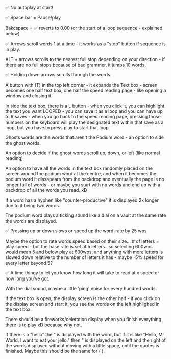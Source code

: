 ✅ No autoplay at start!

✅ Space bar = Pause/play

Bakcspace = ✅ reverts to 0.00 (or the start of a loop sequence - explained below)

✅ Arrows scroll words 1 at a time - it works as a "stop" button if sequence is in play.

ALT + arrows scrolls to the nearest full stop depending on your direction - if there are no full stops because of bad grammer, it jumps 10 words.

✅ Holding down arrows scrolls through the words.

A button with (T) in the top left corner - it expands the Text box - screen becomes one half text box, one half the speed reading page - like opening a window and closing it.

In side the text box, there is a L button - when you click it, you can highlight the text you want LOOPED - you can save it as a loop and you can have up to 9 saves -  when you go back to the speed reading page, pressing those numbers on the keyboard will play the designated text within that save as a loop, but you have to press play to start that loop. 

Ghosts words are the words that aren't the Podium word - an option to side the ghost words.

An option to decide if the ghost words scroll up, down, or left (like normal reading)

An option to have all the words in the text box randomly placed on the screen around the podium word at the centre, and when it becomes the podium word it dissapears from the backdrop and eventually the page is no longer full of words - or maybe you start with no words and end up with a backdrop of all the words you read. xD

If a word has a hyphen like "counter-productive" it is displayed 2x longer due to it being two words.

The podium word plays a ticking sound like a dial on a vault at the same rate the words are displayed.

✅ Pressing up or down slows or speed up the word-rate by 25 wps

Maybe the option to rate words speed based on their size... # of letters = play speed - but the base rate is set at 5 letters.. so selecting 600wps would mean 5 and below play at 600wps, and anything with more letters is slowed down relative to the number of letters it has - maybe -5% speed for every letter beyond 5?

✅ A time thingy to let you know how long it will take to read at x speed or how long you've got.

With the dial sound, maybe a little 'ping' noise for every hundred words.

If the text box is open, the display screen is the other half - if you click on the display screen and start it, you see the words on the left highlighed in the text box.

There should be a fireworks/celeration display when you finish everything there is to play xD because why not.

If there is a "hello" the " is displayed with the word, but if it is like "Hello, Mr World. I want to eat your jello." then " is displayed on the left and the right of the words displayed without moving with a little space, until the quotes is finished. Maybe this should be the same for ( ).